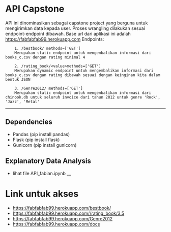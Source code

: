 # API Capstone
API ini dinominasikan sebagai capstone project yang berguna untuk mengirimkan data kepada user. Proses wrangling dilakukan sesuai endpoint-endpoint dibawah. Base url dari aplikasi ini adalah https://fabfabfab99.herokuapp.com
Endpoints: 
```
    1. /bestbook/ methods=['GET']
    Merupakan static endpoint untuk mengembalikan informasi dari books_c.csv dengan rating minimal 4  
    
    2. /rating_book/<value>methods=['GET']
    Merupakan dynamic endpoint untuk mengembalikan informasi dari books_c.csv dengan rating dibawah sesuai dengan keinginan kita dalam bentuk JSON
        
    3. /Genre2012/ methods=['GET']
    Merupakan static endpoint untuk mengembalikan informasi dari chinook.db untuk seluruh invoice dari tahun 2012 untuk genre 'Rock', 'Jazz', 'Metal'
```
___
## Dependencies
- Pandas    (pip install pandas)
- Flask     (pip install flask)
- Gunicorn  (pip install gunicorn)

## Explanatory Data Analysis
- lihat file API_fabian.ipynb
__
# Link untuk akses
- https://fabfabfab99.herokuapp.com/bestbook/
- https://fabfabfab99.herokuapp.com//rating_book/3.5
- https://fabfabfab99.herokuapp.com/Genre2012
- https://fabfabfab99.herokuapp.com/docs
